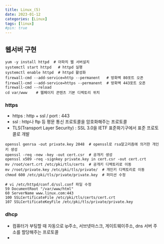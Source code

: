 ```yaml
---
title: Linux_(5)
date: 2023-01-12
categories: [Linux]
tags: [linux]
#pin: true
---
```


## 웹서버 구현

```linux
yum -y install httpd  # 아파치 웹 서버설치
systemctl start httpd   # httpd 실행
systemctl enable httpd  # httpd 활성화
firewall-cmd --add-service=http --permanent   # 방화벽 80포트 오픈 
firewall-cmd --add-service=https --permanent  # 방화벽 443포트 오픈
firewall-cmd --reload
cd var/www    # 웹페이지 콘텐츠 기본 디렉토리 위치
```

### https 
- https : http + ssl / port : 443
- ssl : http나 ftp 등 평문 통신 프로토콜을 암호화해주는 프로토콜
- TLS(Transport Layer Security) : SSL 3.0을 IETF 표준화기구에서 표준 프로토콜로 개발

```linux
openssl genrsa -out private.key 2048  # openssl로 rsa알고리즘에 의거한 개인키 생성
openssl -req -new -key -out cert.csr  # 공개키 생성
openssl x509 -req -signkey private.key in cert.csr -out cert.crt
mv /root/cert.crt /etc/pki/tls/certs  # 공개키 디렉토리로 이동
mv /root/private.key /etc/pki/tls/private/  # 개인키 디렉토리로 이동
chmod 600 /etc/pki/tls/private/private.key  # 퍼미션 수정

# vi /etc/httpd/conf.d/ssl.conf 파일 수정
59 DocumentRoot "/var/www/html"
60 ServerName www.linux.com:443
100 SSLCertificateFile /etc/pki/tls/certs/cert.crt
107 SSLCertificateKeyFile /etc/pki/tls/private/private.key
```

### dhcp
- 컴퓨터가 부팅할 때 자동으로 ip주소, 서브넷마스크, 게이트웨이주소, dns 서버 주소를 할당해주는 프로토콜
- 